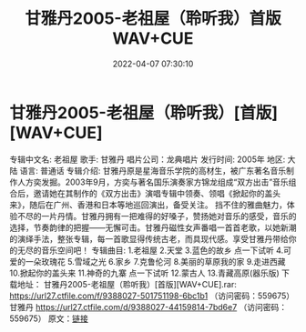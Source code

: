 ﻿---
title: 甘雅丹2005-老祖屋（聆听我）首版WAV+CUE
date: 2022-04-07 07:30:10
categories: WAV车载音乐、镜像
tags: 华语中文
---
# 甘雅丹2005-老祖屋（聆听我）[首版][WAV+CUE]

专辑中文名: 老祖屋
歌手: 甘雅丹
唱片公司：龙典唱片
发行时间: 2005年
地区: 大陆
语言: 普通话
专辑介绍:
甘雅丹原是星海音乐学院的高材生，被广东著名音乐制作人方奕发掘。2003年9月，方奕与著名国乐演奏家方锦龙组成“双方出击”音乐组合后，邀请她在其制作的《双方出击》演唱专辑中领奏、领唱《掀起你的盖头来》，随后在广州、香港和日本等地巡回演出，备受关注。
挡不住的雅曲魅力，体验不尽的一片丹情。甘雅丹拥有一把难得的好嗓子，赞扬她对音乐的感受，音乐的选择，节奏韵律的把握——无懈可击。甘雅丹磁性女声番唱一首首老歌，以她新潮的演绎手法，整张专辑，每一首歌显得传统古老，而具现代感。享受甘雅丹带给你的无尽的音乐空间吧！
专辑曲目:
1.老祖屋
2.天堂
3.蓝色的故乡
点一下试听
4.可爱的一朵玫瑰花
5.雪域之光
6.家乡
7.克鲁伦河
8.美丽的草原我的家
9.走进西藏
10.掀起你的盖头来
11.神奇的九寨
点一下试听
12.蒙古人
13.青藏高原(器乐版)
下载地址：
甘雅丹2005-老祖屋（聆听我）[首版][WAV+CUE].rar: https://url27.ctfile.com/f/9388027-501751198-6bc1b1
（访问密码：559675）
甘雅丹
https://url27.ctfile.com/d/9388027-44159814-7bd6e7
（访问密码：559675）
原文：[链接](https://blog.sina.com.cn/s/blog_1647c7e7601030wjg.html)